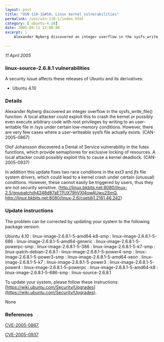 ```yaml
---
layout: post
title: "USN-110-1&#58; Linux kernel vulnerabilities"
permalink: /usn/usn-110-1/index.html
category: [ ubuntu-4.10]
date: 2005-04-11 12:00:00
excerpt: |
    Alexander Nyberg discovered an integer overflow in the sysfs_write_file() function. A local attacker could exploit this to crash the kernel or possibly even execute arbitrary code with root privileges by writing to an user-writable file in /sys under certain low-memory conditions. However, there are very few cases where a user-writeable sysfs file actually exists. (CAN-2005-0867)
    
--- 
```

 
 

*11 April 2005*

### linux-source-2.6.8.1 vulnerabilities

A security issue affects these releases of Ubuntu and its derivatives:

* Ubuntu 4.10

### Details

Alexander Nyberg discovered an integer overflow in the sysfs_write_file() function. A local attacker could exploit this to crash the kernel or possibly even execute arbitrary code with root privileges by writing to an user-writable file in /sys under certain low-memory conditions. However, there are very few cases where a user-writeable sysfs file actually exists. (CAN-2005-0867)

Olof Johansson discovered a Denial of Service vulnerability in the futex functions, which provide semaphores for exclusive locking of resources. A local attacker could possibly exploit this to cause a kernel deadlock. (CAN-2005-0937)

In addition this update fixes two race conditions in the ext3 and jfs file system drivers, which could lead to a kernel crash under certain (unusual) conditions. However, these cannot easily be triggered by users, thus they are not security sensitive. (http://linux.bkbits.net:8080/linux-2.5/gnupatch@4248d87aETPJX79hVXl4owAUwu2SmQ, http://linux.bkbits.net:8080/linux-2.6/cset@1.2181.46.242)

### Update instructions

The problem can be corrected by updating your system to the following package version:

Ubuntu 4.10
 : linux-image-2.6.8.1-5-amd64-k8-smp 
 : linux-image-2.6.8.1-5-686 
 : linux-image-2.6.8.1-5-amd64-generic 
 : linux-image-2.6.8.1-5-powerpc-smp 
 : linux-image-2.6.8.1-5-386 
 : linux-image-2.6.8.1-5-k7-smp 
 : linux-patch-debian-2.6.8.1 
 : linux-image-2.6.8.1-5-power4-smp 
 : linux-image-2.6.8.1-5-power3-smp 
 : linux-image-2.6.8.1-5-amd64-xeon 
 : linux-image-2.6.8.1-5-k7 
 : linux-image-2.6.8.1-5-power3 
 : linux-image-2.6.8.1-5-power4 
 : linux-image-2.6.8.1-5-powerpc 
 : linux-image-2.6.8.1-5-amd64-k8 
 : linux-image-2.6.8.1-5-686-smp 
 : linux-source-2.6.8.1 

To update your system, please follow these instructions: [https://wiki.ubuntu.com/Security/Upgrades](https://wiki.ubuntu.com/Security/Upgrades).

None

### References

 
 [CVE-2005-0867](http://people.ubuntu.com/~ubuntu-security/cve/CVE-2005-0867), 

 [CVE-2005-0937](http://people.ubuntu.com/~ubuntu-security/cve/CVE-2005-0937)
 

